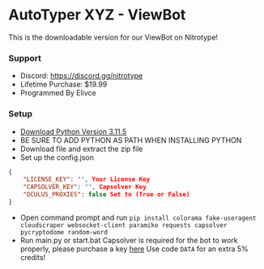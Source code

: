 
# AutoTyper XYZ - ViewBot
This is the downloadable version for our ViewBot on Nitrotype! 

### Support
- Discord: https://discord.gg/nitrotype
- Lifetime Purchase: $19.99
- Programmed By Elivce

### Setup
- [Download Python Version 3.11.5](https://www.python.org/downloads/release/python-3115/)
- BE SURE TO ADD PYTHON AS PATH WHEN INSTALLING PYTHON
- Download file and extract the zip file
- Set up the config.json
```json
{
    "LICENSE_KEY": "", Your License Key
    "CAPSOLVER_KEY": "", Capsolver Key
    "OCULUS_PROXIES": false Set to (True or False)
}
```
- Open command prompt and run `pip install colorama fake-useragent cloudscraper websocket-client paramiko requests capsolver pycryptodome random-word`
- Run main.py or start.bat
Capsolver is required for the bot to work properly, please purchase a key [here](https://dashboard.capsolver.com/passport/register?inviteCode=StGPg6LhBb5j)
Use code `DATA` for an extra 5% credits!
